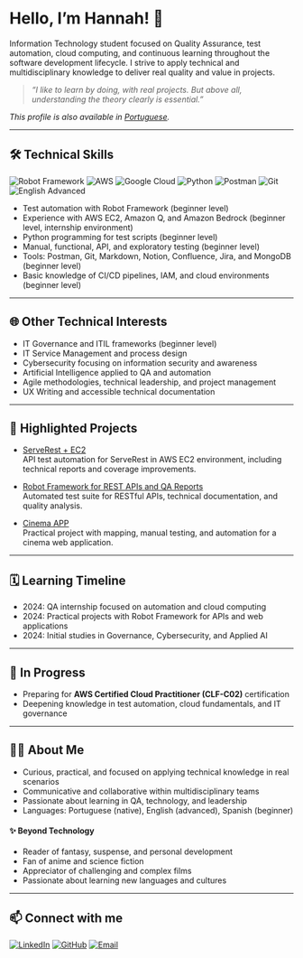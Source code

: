 # Hello, I’m Hannah! 👋

Information Technology student focused on Quality Assurance, test automation, cloud computing, and continuous learning throughout the software development lifecycle. I strive to apply technical and multidisciplinary knowledge to deliver real quality and value in projects.

> _“I like to learn by doing, with real projects. But above all, understanding the theory clearly is essential.”_

_This profile is also available in [Portuguese](README.md)._

---

## 🛠️ Technical Skills

![Robot Framework](https://img.shields.io/badge/Robot_Framework-000000?logo=robotframework&logoColor=white) ![AWS](https://img.shields.io/badge/AWS-232F3E?logo=amazon-aws&logoColor=white) ![Google Cloud](https://img.shields.io/badge/Google_Cloud-4285F4?logo=google-cloud&logoColor=white) ![Python](https://img.shields.io/badge/Python-3776AB?logo=python&logoColor=white) ![Postman](https://img.shields.io/badge/Postman-FF6C37?logo=postman&logoColor=white) ![Git](https://img.shields.io/badge/Git-F05032?logo=git&logoColor=white) ![English Advanced](https://img.shields.io/badge/English-Advanced-0078D7?style=flat&logo=google&logoColor=white)  

- Test automation with Robot Framework (beginner level)  
- Experience with AWS EC2, Amazon Q, and Amazon Bedrock (beginner level, internship environment)  
- Python programming for test scripts (beginner level)  
- Manual, functional, API, and exploratory testing (beginner level)  
- Tools: Postman, Git, Markdown, Notion, Confluence, Jira, and MongoDB (beginner level)  
- Basic knowledge of CI/CD pipelines, IAM, and cloud environments (beginner level)  

---

## 🌐 Other Technical Interests

- IT Governance and ITIL frameworks (beginner level)  
- IT Service Management and process design  
- Cybersecurity focusing on information security and awareness  
- Artificial Intelligence applied to QA and automation  
- Agile methodologies, technical leadership, and project management  
- UX Writing and accessible technical documentation  

---

## 📂 Highlighted Projects

- [ServeRest + EC2](https://github.com/annasantoro-glitch/serverest-testes-web.git)  
API test automation for ServeRest in AWS EC2 environment, including technical reports and coverage improvements.

- [Robot Framework for REST APIs and QA Reports](https://github.com/annasantoro-glitch/compass-docs.git)  
Automated test suite for RESTful APIs, technical documentation, and quality analysis.

- [Cinema APP](https://github.com/annasantoro-glitch/cinema-app-challenge.git)  
Practical project with mapping, manual testing, and automation for a cinema web application.

---

## 🗓️ Learning Timeline

- 2024: QA internship focused on automation and cloud computing  
- 2024: Practical projects with Robot Framework for APIs and web applications  
- 2024: Initial studies in Governance, Cybersecurity, and Applied AI  

---

## 🧭 In Progress

- Preparing for **AWS Certified Cloud Practitioner (CLF-C02)** certification  
- Deepening knowledge in test automation, cloud fundamentals, and IT governance  

---

## 👩‍💻 About Me

- Curious, practical, and focused on applying technical knowledge in real scenarios  
- Communicative and collaborative within multidisciplinary teams  
- Passionate about learning in QA, technology, and leadership  
- Languages: Portuguese (native), English (advanced), Spanish (beginner)  

#### ✨ Beyond Technology

- Reader of fantasy, suspense, and personal development  
- Fan of anime and science fiction  
- Appreciator of challenging and complex films  
- Passionate about learning new languages and cultures  

---

## 📫 Connect with me

[![LinkedIn](https://img.shields.io/badge/LinkedIn-0A66C2?logo=linkedin&logoColor=white)](https://linkedin.com/in/anna-santoro-a08b32358) [![GitHub](https://img.shields.io/badge/GitHub-181717?logo=github&logoColor=white)](https://github.com/annasantoro-glitch) [![Email](https://img.shields.io/badge/Email-D14836?logo=gmail&logoColor=white)](mailto:abiolisan18@gmail.com)
